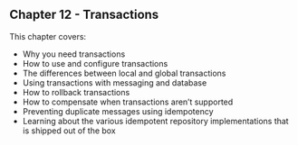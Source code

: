 Chapter 12 - Transactions
-------------------------

This chapter covers:

- Why you need transactions
- How to use and configure transactions
- The differences between local and global transactions
- Using transactions with messaging and database
- How to rollback transactions
- How to compensate when transactions aren’t supported
- Preventing duplicate messages using idempotency
- Learning about the various idempotent repository implementations that is shipped out of the box

